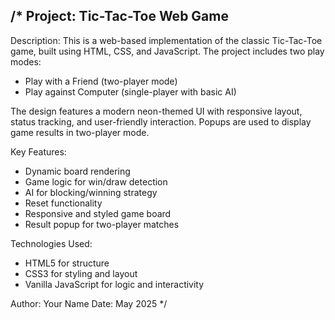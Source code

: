 /*
  Project: Tic-Tac-Toe Web Game
  -----------------------------
  Description:
  This is a web-based implementation of the classic Tic-Tac-Toe game,
  built using HTML, CSS, and JavaScript. The project includes two play modes:
  - Play with a Friend (two-player mode)
  - Play against Computer (single-player with basic AI)

  The design features a modern neon-themed UI with responsive layout, status tracking,
  and user-friendly interaction. Popups are used to display game results in two-player mode.

  Key Features:
  - Dynamic board rendering
  - Game logic for win/draw detection
  - AI for blocking/winning strategy
  - Reset functionality
  - Responsive and styled game board
  - Result popup for two-player matches

  Technologies Used:
  - HTML5 for structure
  - CSS3 for styling and layout
  - Vanilla JavaScript for logic and interactivity

  Author: Your Name
  Date: May 2025
*/
